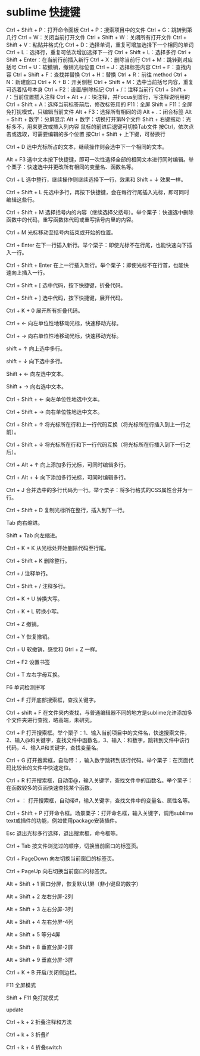 # sublime [快捷键](https://segmentfault.com/a/1190000002570753)

Ctrl + Shift + P：打开命令面板
Ctrl + P：搜索项目中的文件
Ctrl + G：跳转到第几行
Ctrl + W：关闭当前打开文件
Ctrl + Shift + W：关闭所有打开文件
Ctrl + Shift + V：粘贴并格式化
Ctrl + D：选择单词，重复可增加选择下一个相同的单词
Ctrl + L：选择行，重复可依次增加选择下一行
Ctrl + Shift + L：选择多行
Ctrl + Shift + Enter：在当前行前插入新行
Ctrl + X：删除当前行
Ctrl + M：跳转到对应括号
Ctrl + U：软撤销，撤销光标位置
Ctrl + J：选择标签内容
Ctrl + F：查找内容
Ctrl + Shift + F：查找并替换
Ctrl + H：替换
Ctrl + R：前往 method
Ctrl + N：新建窗口
Ctrl + K + B：开关侧栏
Ctrl + Shift + M：选中当前括号内容，重复可选着括号本身
Ctrl + F2：设置/删除标记
Ctrl + /：注释当前行
Ctrl + Shift + /：当前位置插入注释
Ctrl + Alt + /：块注释，并Focus到首行，写注释说明用的
Ctrl + Shift + A：选择当前标签前后，修改标签用的
F11：全屏
Shift + F11：全屏免打扰模式，只编辑当前文件
Alt + F3：选择所有相同的词
Alt + .：闭合标签
Alt + Shift + 数字：分屏显示
Alt + 数字：切换打开第N个文件
Shift + 右键拖动：光标多不，用来更改或插入列内容
鼠标的前进后退键可切换Tab文件
按Ctrl，依次点击或选取，可需要编辑的多个位置
按Ctrl + Shift + 上下键，可替换行

Ctrl + D 选中光标所占的文本，继续操作则会选中下一个相同的文本。

Alt + F3 选中文本按下快捷键，即可一次性选择全部的相同文本进行同时编辑。举个栗子：快速选中并更改所有相同的变量名、函数名等。

Ctrl + L 选中整行，继续操作则继续选择下一行，效果和 Shift + ↓ 效果一样。

Ctrl + Shift + L 先选中多行，再按下快捷键，会在每行行尾插入光标，即可同时编辑这些行。

Ctrl + Shift + M 选择括号内的内容（继续选择父括号）。举个栗子：快速选中删除函数中的代码，重写函数体代码或重写括号内里的内容。

Ctrl + M 光标移动至括号内结束或开始的位置。

Ctrl + Enter 在下一行插入新行。举个栗子：即使光标不在行尾，也能快速向下插入一行。

Ctrl + Shift + Enter 在上一行插入新行。举个栗子：即使光标不在行首，也能快速向上插入一行。

Ctrl + Shift + [ 选中代码，按下快捷键，折叠代码。

Ctrl + Shift + ] 选中代码，按下快捷键，展开代码。

Ctrl + K + 0 展开所有折叠代码。

Ctrl + ← 向左单位性地移动光标，快速移动光标。

Ctrl + → 向右单位性地移动光标，快速移动光标。

shift + ↑ 向上选中多行。

shift + ↓ 向下选中多行。

Shift + ← 向左选中文本。

Shift + → 向右选中文本。

Ctrl + Shift + ← 向左单位性地选中文本。

Ctrl + Shift + → 向右单位性地选中文本。

Ctrl + Shift + ↑ 将光标所在行和上一行代码互换（将光标所在行插入到上一行之前）。

Ctrl + Shift + ↓ 将光标所在行和下一行代码互换（将光标所在行插入到下一行之后）。

Ctrl + Alt + ↑ 向上添加多行光标，可同时编辑多行。

Ctrl + Alt + ↓ 向下添加多行光标，可同时编辑多行。

Ctrl + J 合并选中的多行代码为一行。举个栗子：将多行格式的CSS属性合并为一行。

Ctrl + Shift + D 复制光标所在整行，插入到下一行。

Tab 向右缩进。

Shift + Tab 向左缩进。

Ctrl + K + K 从光标处开始删除代码至行尾。

Ctrl + Shift + K 删除整行。

Ctrl + / 注释单行。

Ctrl + Shift + / 注释多行。

Ctrl + K + U 转换大写。

Ctrl + K + L 转换小写。

Ctrl + Z 撤销。

Ctrl + Y 恢复撤销。

Ctrl + U 软撤销，感觉和 Gtrl + Z 一样。

Ctrl + F2 设置书签

Ctrl + T 左右字母互换。

F6 单词检测拼写

Ctrl + F 打开底部搜索框，查找关键字。

Ctrl + shift + F 在文件夹内查找，与普通编辑器不同的地方是sublime允许添加多个文件夹进行查找，略高端，未研究。

Ctrl + P 打开搜索框。举个栗子：1、输入当前项目中的文件名，快速搜索文件，2、输入@和关键字，查找文件中函数名，3、输入：和数字，跳转到文件中该行代码，4、输入#和关键字，查找变量名。

Ctrl + G 打开搜索框，自动带：，输入数字跳转到该行代码。举个栗子：在页面代码比较长的文件中快速定位。

Ctrl + R 打开搜索框，自动带@，输入关键字，查找文件中的函数名。举个栗子：在函数较多的页面快速查找某个函数。

Ctrl + ： 打开搜索框，自动带#，输入关键字，查找文件中的变量名、属性名等。

Ctrl + Shift + P 打开命令框。场景栗子：打开命名框，输入关键字，调用sublime text或插件的功能，例如使用package安装插件。

Esc 退出光标多行选择，退出搜索框，命令框等。

Ctrl + Tab 按文件浏览过的顺序，切换当前窗口的标签页。

Ctrl + PageDown 向左切换当前窗口的标签页。

Ctrl + PageUp 向右切换当前窗口的标签页。

Alt + Shift + 1 窗口分屏，恢复默认1屏（非小键盘的数字）

Alt + Shift + 2 左右分屏-2列

Alt + Shift + 3 左右分屏-3列

Alt + Shift + 4 左右分屏-4列

Alt + Shift + 5 等分4屏

Alt + Shift + 8 垂直分屏-2屏

Alt + Shift + 9 垂直分屏-3屏

Ctrl + K + B 开启/关闭侧边栏。

F11 全屏模式

Shift + F11 免打扰模式

update

Ctrl + k + 2 折叠注释和方法

Ctrl + k + 3 折叠if

Ctrl + k + 4 折叠switch
